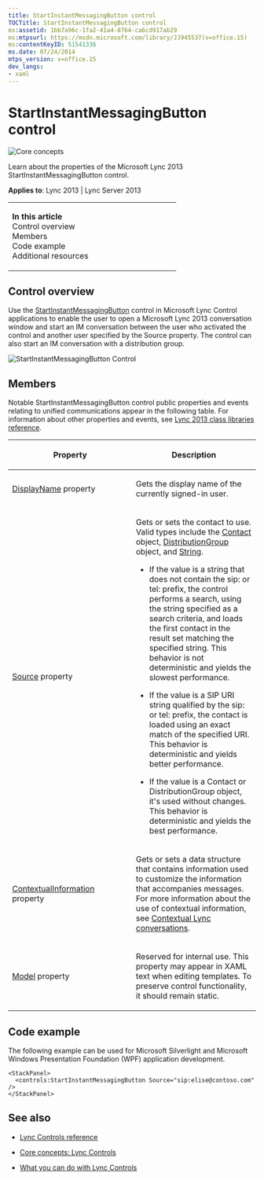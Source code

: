```yaml
---
title: StartInstantMessagingButton control
TOCTitle: StartInstantMessagingButton control
ms:assetid: 1bb7a96c-1fa2-41a4-8764-ca6cd917ab29
ms:mtpsurl: https://msdn.microsoft.com/library/JJ945537(v=office.15)
ms:contentKeyID: 51541336
ms.date: 07/24/2014
mtps_version: v=office.15
dev_langs:
- xaml
---
```


# StartInstantMessagingButton control

![Core concepts](images/JJ933133.mod_icon_CoreConcepts_long(Office.15).png "Core concepts")

Learn about the properties of the Microsoft Lync 2013 StartInstantMessagingButton control.



**Applies to**: Lync 2013 | Lync Server 2013

<table>
<colgroup>
<col style="width: 50%" />
<col style="width: 50%" />
</colgroup>
<tbody>
<tr class="odd">
<td><p><strong>In this article</strong><br />
Control overview<br />
Members<br />
Code example<br />
Additional resources</p></td>
<td></td>
</tr>
</tbody>
</table>

## Control overview

Use the [StartInstantMessagingButton](https://msdn.microsoft.com/library/hh379340\(v=office.15\)) control in Microsoft Lync Control applications to enable the user to open a Microsoft Lync 2013 conversation window and start an IM conversation between the user who activated the control and another user specified by the Source property. The control can also start an IM conversation with a distribution group.

![StartInstantMessagingButton Control](images/JJ937255.StartInstantMessagingButtonControl(Office.15).png "StartInstantMessagingButton Control")

## Members

Notable StartInstantMessagingButton control public properties and events relating to unified communications appear in the following table. For information about other properties and events, see [Lync 2013 class libraries reference](https://msdn.microsoft.com/library/jj933088\(v=office.15\)).

<table>
<colgroup>
<col style="width: 50%" />
<col style="width: 50%" />
</colgroup>
<thead>
<tr class="header">
<th><p>Property</p></th>
<th><p>Description</p></th>
</tr>
</thead>
<tbody>
<tr class="odd">
<td><p><a href="https://msdn.microsoft.com/library/hh345805(v=office.15)">DisplayName</a> property</p></td>
<td><p>Gets the display name of the currently signed-in user.</p></td>
</tr>
<tr class="even">
<td><p><a href="https://msdn.microsoft.com/library/hh363511(v=office.15)">Source</a> property</p></td>
<td><p>Gets or sets the contact to use. Valid types include the <a href="https://msdn.microsoft.com/library/jj266463(v=office.15)">Contact</a> object, <a href="https://msdn.microsoft.com/library/jj293432(v=office.15)">DistributionGroup</a> object, and <a href="http://go.microsoft.com/fwlink/?linkid=131086%26clcid=0x409">String</a>.</p>
<ul>
<li><p>If the value is a string that does not contain the sip: or tel: prefix, the control performs a search, using the string specified as a search criteria, and loads the first contact in the result set matching the specified string. This behavior is not deterministic and yields the slowest performance.</p></li>
<li><p>If the value is a SIP URI string qualified by the sip: or tel: prefix, the contact is loaded using an exact match of the specified URI. This behavior is deterministic and yields better performance.</p></li>
<li><p>If the value is a Contact or DistributionGroup object, it's used without changes. This behavior is deterministic and yields the best performance.</p></li>
</ul></td>
</tr>
<tr class="odd">
<td><p><a href="https://msdn.microsoft.com/library/hh363342(v=office.15)">ContextualInformation</a> property</p></td>
<td><p>Gets or sets a data structure that contains information used to customize the information that accompanies messages. For more information about the use of contextual information, see <a href="contextual-lync-conversations.md">Contextual Lync conversations</a>.</p></td>
</tr>
<tr class="even">
<td><p><a href="https://msdn.microsoft.com/library/hh346458(v=office.15)">Model</a> property</p></td>
<td><p>Reserved for internal use. This property may appear in XAML text when editing templates. To preserve control functionality, it should remain static.</p></td>
</tr>
</tbody>
</table>

## Code example

The following example can be used for Microsoft Silverlight and Microsoft Windows Presentation Foundation (WPF) application development.

```xaml
<StackPanel>
  <controls:StartInstantMessagingButton Source="sip:elise@contoso.com" />
</StackPanel>
```

## See also

  - [Lync Controls reference](lync-controls-reference.md)

  - [Core concepts: Lync Controls](core-concepts-lync-controls.md)

  - [What you can do with Lync Controls](what-you-can-do-with-lync-controls.md)

